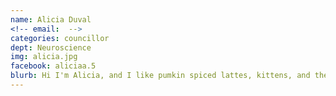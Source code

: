 ```yaml
---
name: Alicia Duval
<!-- email:  -->
categories: councillor
dept: Neuroscience
img: alicia.jpg
facebook: aliciaa.5
blurb: Hi I'm Alicia, and I like pumkin spiced lattes, kittens, and the colour purple! Pretty much just your typical basic blonde.
---
```


